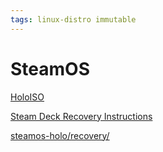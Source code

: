```yaml
---
tags: linux-distro immutable
---
```

# SteamOS
[HoloISO](https://github.com/theVakhovskeIsTaken/holoiso)

[Steam Deck Recovery Instructions](https://help.steampowered.com/en/faqs/view/1B71-EDF2-EB6D-2BB3)

[steamos-holo/recovery/](https://steamdeck-images.steamos.cloud/recovery/)